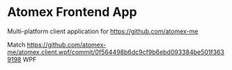 # Atomex Frontend App

Multi-platform client application for https://github.com/atomex-me

Match https://github.com/atomex-me/atomex.client.wpf/commit/0f564498b6dc9cf9b6ebd093384be501f3639198 WPF
